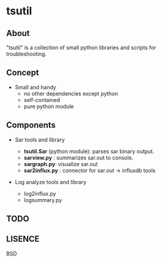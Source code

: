 tsutil
=======

About
-----------
"tsutil" is a collection of small python libraries and scripts for troubleshooting.

Concept
----------

* Small and handy
    * no other dependencies except python
    * self-contained
    * pure python module

Components
-------------
* Sar tools and library
    * __tsutil.Sar__ (python module): parses sar binary output.
    * __sarview.py__ : summarizes sar.out to console.
    * __sargraph.py__:  visualize sar.out
    * __sar2influx.py__ : connector for sar.out -> influxdb tools

* Log analyze tools and library
    * log2influx.py
    * logsummary.py

TODO
-------------

LISENCE
------------
BSD
